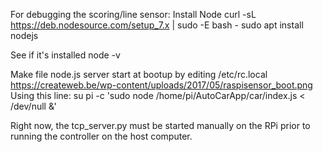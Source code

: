 For debugging the scoring/line sensor:
Install Node
curl -sL https://deb.nodesource.com/setup_7.x | sudo -E bash -
sudo apt install nodejs

See if it's installed
node -v

Make file node.js server start at bootup by editing /etc/rc.local
https://createweb.be/wp-content/uploads/2017/05/raspisensor_boot.png
Using this line:
su pi -c 'sudo node /home/pi/AutoCarApp/car/index.js < /dev/null &'

Right now, the tcp_server.py must be started manually on the RPi prior to running the controller on the host computer.